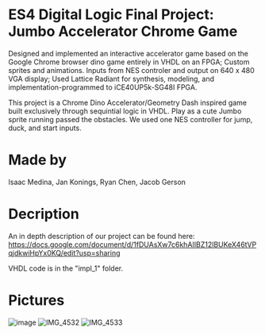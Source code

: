 # ES4 Digital Logic Final Project: Jumbo Accelerator Chrome Game
Designed and implemented an interactive accelerator game based on the Google Chrome browser dino game entirely in VHDL on an FPGA; Custom sprites and animations. Inputs from NES controler and output on 640 x 480 VGA display; Used Lattice Radiant for synthesis, modeling, and implementation-programmed to iCE40UP5k-SG48I FPGA.  

This project is a Chrome Dino Accelerator/Geometry Dash inspired game built exclusively through sequintial logic in VHDL. Play as a cute Jumbo sprite running passed the obstacles. We used one NES controller for jump, duck, and start inputs. 
# Made by 
Isaac Medina, Jan Konings, Ryan Chen, Jacob Gerson
# Decription
An in depth description of our project can be found here: https://docs.google.com/document/d/1fDUAsXw7c6khAIIBZ12lBUKeX46tVPqjdkwiHpYx0KQ/edit?usp=sharing

VHDL code is in the "impl_1" folder.
# Pictures
![image](https://github.com/user-attachments/assets/abbcdbac-d09f-4dc3-9fc3-0fe3b18794b1)
![IMG_4532](https://github.com/user-attachments/assets/c95f53f4-f041-48c6-a155-b6981da2faf9)
![IMG_4533](https://github.com/user-attachments/assets/40313705-035a-4454-a2de-20aa9ebba95d)
